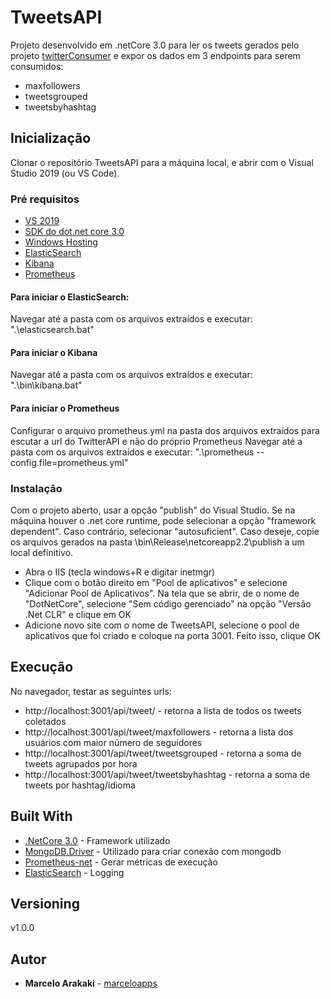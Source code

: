 # TweetsAPI

Projeto desenvolvido em .netCore 3.0 para ler os tweets gerados pelo projeto [twitterConsumer](https://github.com/marceloapps/twitter-consumer) e expor os dados em 3 endpoints para serem consumidos:
* maxfollowers
* tweetsgrouped
* tweetsbyhashtag

## Inicialização

Clonar o repositório TweetsAPI para a máquina local, e abrir com o Visual Studio 2019 (ou VS Code).

### Pré requisitos

* [VS 2019](https://visualstudio.microsoft.com/pt-br/thank-you-downloading-visual-studio/?sku=Community&rel=16)
* [SDK do dot.net core 3.0](https://dotnet.microsoft.com/download/dotnet-core/thank-you/sdk-3.0.101-windows-x64-installer)
* [Windows Hosting](https://www.microsoft.com/net/permalink/dotnetcore-current-windows-runtime-bundle-installer)
* [ElasticSearch](https://artifacts.elastic.co/downloads/elasticsearch/elasticsearch-7.4.2-windows-x86_64.zip)
* [Kibana](https://artifacts.elastic.co/downloads/kibana/kibana-7.4.2-windows-x86_64.zip)
* [Prometheus](https://github.com/prometheus/prometheus/releases/download/v2.14.0/prometheus-2.14.0.windows-amd64.tar.gz)

#### Para iniciar o ElasticSearch:
Navegar até a pasta com os arquivos extraídos e executar: ".\elasticsearch.bat"

#### Para iniciar o Kibana
Navegar até a pasta com os arquivos extraídos e executar: ".\bin\kibana.bat"

#### Para iniciar o Prometheus
Configurar o arquivo prometheus.yml na pasta dos arquivos extraídos para escutar a url do TwitterAPI e não do próprio Prometheus
Navegar até a pasta com os arquivos extraídos e executar: ".\prometheus --config.file=prometheus.yml"

### Instalação

Com o projeto aberto, usar a opção "publish" do Visual Studio.
Se na máquina houver o .net core runtime, pode selecionar a opção "framework dependent". Caso contrário, selecionar "autosuficient".
Caso deseje, copie os arquivos gerados na pasta \bin\Release\netcoreapp2.2\publish a um local definitivo.

* Abra o IIS (tecla windows+R e digitar inetmgr)
* Clique com o botão direito em "Pool de aplicativos" e selecione "Adicionar Pool de Aplicativos". Na tela que se abrir, de o nome de "DotNetCore", selecione "Sem código gerenciado" na opção "Versão .Net CLR" e clique em OK
* Adicione novo site com o nome de TweetsAPI, selecione o pool de aplicativos que foi criado e coloque na porta 3001. Feito isso, clique OK

## Execução

No navegador, testar as seguintes urls:
* http://localhost:3001/api/tweet/ - retorna a lista de todos os tweets coletados
* http://localhost:3001/api/tweet/maxfollowers - retorna a lista dos usuários com maior número de seguidores
* http://localhost:3001/api/tweet/tweetsgrouped - retorna a soma de tweets agrupados por hora
* http://localhost:3001/api/tweet/tweetsbyhashtag - retorna a soma de tweets por hashtag/idioma

## Built With

* [.NetCore 3.0](https://docs.microsoft.com/pt-br/dotnet/core/about) - Framework utilizado
* [MongoDB.Driver](https://docs.mongodb.com/ecosystem/drivers/csharp/) - Utilizado para criar conexão com mongodb
* [Prometheus-net](https://prometheus.io/docs/introduction/overview/) - Gerar métricas de execução
* [ElasticSearch](https://www.elastic.co/pt/products/elasticsearch) - Logging

## Versioning

v1.0.0

## Autor

* **Marcelo Arakaki** - [marceloapps](https://github.com/marceloapps)
